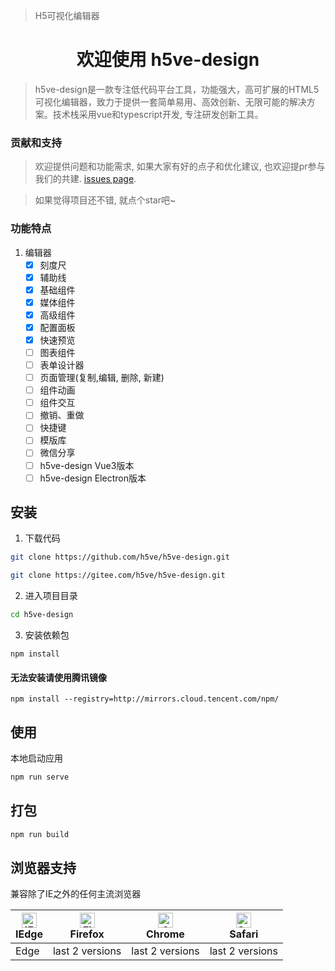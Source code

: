 > H5可视化编辑器

<h1 align="center">欢迎使用 h5ve-design</h1>

> h5ve-design是一款专注低代码平台工具，功能强大，高可扩展的HTML5可视化编辑器，致力于提供一套简单易用、高效创新、无限可能的解决方案。技术栈采用vue和typescript开发, 专注研发创新工具。


### 贡献和支持

> 欢迎提供问题和功能需求, 如果大家有好的点子和优化建议, 也欢迎提pr参与我们的共建. [issues page](https://github.com/h5ve/h5ve-design/issues).

> 如果觉得项目还不错, 就点个star吧~

### 功能特点
1. 编辑器
    - [x] 刻度尺
    - [x] 辅助线
    - [x] 基础组件
    - [x] 媒体组件
    - [x] 高级组件
    - [x] 配置面板
    - [x] 快速预览
    - [ ] 图表组件
    - [ ] 表单设计器
    - [ ] 页面管理(复制,编辑, 删除, 新建)
    - [ ] 组件动画
    - [ ] 组件交互
    - [ ] 撤销、重做
    - [ ] 快捷键
    - [ ] 模版库
    - [ ] 微信分享
    - [ ] h5ve-design Vue3版本
    - [ ] h5ve-design Electron版本
   
## 安装
1. 下载代码
```sh
git clone https://github.com/h5ve/h5ve-design.git

git clone https://gitee.com/h5ve/h5ve-design.git
```
2. 进入项目目录
```sh
cd h5ve-design
```

3. 安装依赖包
```
npm install
```
#### 无法安装请使用腾讯镜像
```
npm install --registry=http://mirrors.cloud.tencent.com/npm/ 
```

## 使用

本地启动应用
```sh
npm run serve
```

## 打包

```sh
npm run build
```

## 浏览器支持

兼容除了IE之外的任何主流浏览器

| [<img src="https://raw.githubusercontent.com/alrra/browser-logos/master/src/edge/edge_48x48.png" alt="IE / Edge" width="24px" height="24px" />](https://godban.github.io/browsers-support-badges/)</br>IEdge | [<img src="https://raw.githubusercontent.com/alrra/browser-logos/master/src/firefox/firefox_48x48.png" alt="Firefox" width="24px" height="24px" />](https://godban.github.io/browsers-support-badges/)</br>Firefox | [<img src="https://raw.githubusercontent.com/alrra/browser-logos/master/src/chrome/chrome_48x48.png" alt="Chrome" width="24px" height="24px" />](https://godban.github.io/browsers-support-badges/)</br>Chrome | [<img src="https://raw.githubusercontent.com/alrra/browser-logos/master/src/safari/safari_48x48.png" alt="Safari" width="24px" height="24px" />](https://godban.github.io/browsers-support-badges/)</br>Safari |
| ------------------------------------------------------------ | ------------------------------------------------------------ | ------------------------------------------------------------ | ------------------------------------------------------------ |
| Edge                                                         | last 2 versions                                              | last 2 versions                                              | last 2 versions                                              |
